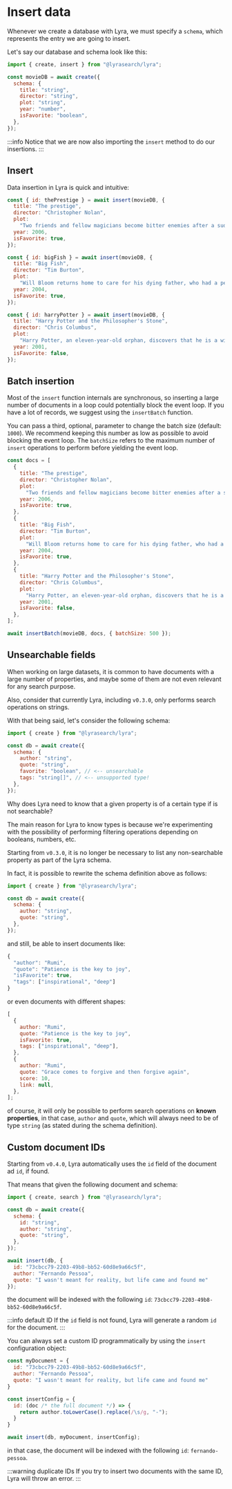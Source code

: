 # Insert data

Whenever we create a database with Lyra, we must specify a `schema`, which
represents the entry we are going to insert.

Let's say our database and schema look like this:

```javascript
import { create, insert } from "@lyrasearch/lyra";

const movieDB = await create({
  schema: {
    title: "string",
    director: "string",
    plot: "string",
    year: "number",
    isFavorite: "boolean",
  },
});
```

:::info
Notice that we are now also importing the `insert` method to do our insertions.
:::

## Insert

Data insertion in Lyra is quick and intuitive:

```javascript
const { id: thePrestige } = await insert(movieDB, {
  title: "The prestige",
  director: "Christopher Nolan",
  plot:
    "Two friends and fellow magicians become bitter enemies after a sudden tragedy. As they devote themselves to this rivalry, they make sacrifices that bring them fame but with terrible consequences.",
  year: 2006,
  isFavorite: true,
});

const { id: bigFish } = await insert(movieDB, {
  title: "Big Fish",
  director: "Tim Burton",
  plot:
    "Will Bloom returns home to care for his dying father, who had a penchant for telling unbelievable stories. After he passes away, Will tries to find out if his tales were really true.",
  year: 2004,
  isFavorite: true,
});

const { id: harryPotter } = await insert(movieDB, {
  title: "Harry Potter and the Philosopher's Stone",
  director: "Chris Columbus",
  plot:
    "Harry Potter, an eleven-year-old orphan, discovers that he is a wizard and is invited to study at Hogwarts. Even as he escapes a dreary life and enters a world of magic, he finds trouble awaiting him.",
  year: 2001,
  isFavorite: false,
});
```

## Batch insertion[​](https://docs.lyrasearch.io/usage/insert-data#batch-insertion)

Most of the `insert` function internals are synchronous, so inserting a large
number of documents in a loop could potentially block the event loop. If you
have a lot of records, we suggest using the `insertBatch` function.

You can pass a third, optional, parameter to change the batch size (default:
`1000`). We recommend keeping this number as low as possible to avoid blocking
the event loop. The `batchSize` refers to the maximum number of `insert`
operations to perform before yielding the event loop.

```javascript
const docs = [
  {
    title: "The prestige",
    director: "Christopher Nolan",
    plot:
      "Two friends and fellow magicians become bitter enemies after a sudden tragedy. As they devote themselves to this rivalry, they make sacrifices that bring them fame but with terrible consequences.",
    year: 2006,
    isFavorite: true,
  },
  {
    title: "Big Fish",
    director: "Tim Burton",
    plot:
      "Will Bloom returns home to care for his dying father, who had a penchant for telling unbelievable stories. After he passes away, Will tries to find out if his tales were really true.",
    year: 2004,
    isFavorite: true,
  },
  {
    title: "Harry Potter and the Philosopher's Stone",
    director: "Chris Columbus",
    plot:
      "Harry Potter, an eleven-year-old orphan, discovers that he is a wizard and is invited to study at Hogwarts. Even as he escapes a dreary life and enters a world of magic, he finds trouble awaiting him.",
    year: 2001,
    isFavorite: false,
  },
];

await insertBatch(movieDB, docs, { batchSize: 500 });
```

## Unsearchable fields

When working on large datasets, it is common to have documents with a large
number of properties, and maybe some of them are not even relevant for any
search purpose.

Also, consider that currently Lyra, including `v0.3.0`, only performs search
operations on strings.

With that being said, let's consider the following schema:

```javascript
import { create } from "@lyrasearch/lyra";

const db = await create({
  schema: {
    author: "string",
    quote: "string",
    favorite: "boolean", // <-- unsearchable
    tags: "string[]", // <-- unsupported type!
  },
});
```

Why does Lyra need to know that a given property is of a certain type if is not
searchable?

The main reason for Lyra to know types is because we're experimenting with the
possibility of performing filtering operations depending on booleans, numbers,
etc.

Starting from `v0.3.0`, it is no longer be necessary to list any non-searchable
property as part of the Lyra schema.

In fact, it is possible to rewrite the schema definition above as follows:

```javascript
import { create } from "@lyrasearch/lyra";

const db = await create({
  schema: {
    author: "string",
    quote: "string",
  },
});
```

and still, be able to insert documents like:

```javascript
{
  "author": "Rumi",
  "quote": "Patience is the key to joy",
  "isFavorite": true,
  "tags": ["inspirational", "deep"]
}
```

or even documents with different shapes:

```javascript
[
  {
    author: "Rumi",
    quote: "Patience is the key to joy",
    isFavorite: true,
    tags: ["inspirational", "deep"],
  },
  {
    author: "Rumi",
    quote: "Grace comes to forgive and then forgive again",
    score: 10,
    link: null,
  },
];
```

of course, it will only be possible to perform search operations on **known
properties**, in that case, `author` and `quote`, which will always need to be
of type `string` (as stated during the schema definition).

## Custom document IDs

Starting from `v0.4.0`, Lyra automatically uses the `id` field of the document ad `id`, if found.

That means that given the following document and schema:

```js
import { create, search } from "@lyrasearch/lyra";

const db = await create({
  schema: {
    id: "string",
    author: "string",
    quote: "string",
  },
});

await insert(db, {
  id: "73cbcc79-2203-49b8-bb52-60d8e9a66c5f",
  author: "Fernando Pessoa",
  quote: "I wasn't meant for reality, but life came and found me"
});
```

the document will be indexed with the following `id`: `73cbcc79-2203-49b8-bb52-60d8e9a66c5f`.

:::info default ID
If the `id` field is not found, Lyra will generate a random `id` for the document.
:::

You can always set a custom ID programmatically by using the `insert` configuration object:

```js
const myDocument = {
  id: "73cbcc79-2203-49b8-bb52-60d8e9a66c5f",
  author: "Fernando Pessoa",
  quote: "I wasn't meant for reality, but life came and found me"
}

const insertConfig = {
  id: (doc /* the full document */) => {
    return author.toLowerCase().replace(/\s/g, "-");
  }
}

await insert(db, myDocument, insertConfig);
```

in that case, the document will be indexed with the following `id`: `fernando-pessoa`.

:::warning duplicate IDs
If you try to insert two documents with the same ID, Lyra will throw an error.
:::